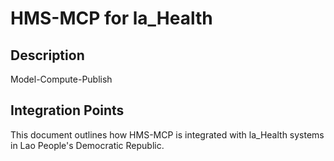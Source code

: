 # HMS-MCP for la_Health

## Description

Model-Compute-Publish

## Integration Points

This document outlines how HMS-MCP is integrated with la_Health systems in Lao People's Democratic Republic.
